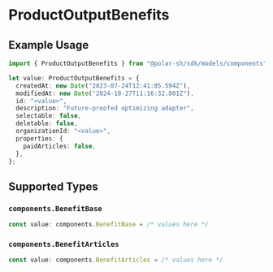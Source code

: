 # ProductOutputBenefits

## Example Usage

```typescript
import { ProductOutputBenefits } from "@polar-sh/sdk/models/components";

let value: ProductOutputBenefits = {
  createdAt: new Date("2023-07-24T12:41:05.594Z"),
  modifiedAt: new Date("2024-10-27T11:16:32.801Z"),
  id: "<value>",
  description: "Future-proofed optimizing adapter",
  selectable: false,
  deletable: false,
  organizationId: "<value>",
  properties: {
    paidArticles: false,
  },
};
```

## Supported Types

### `components.BenefitBase`

```typescript
const value: components.BenefitBase = /* values here */
```

### `components.BenefitArticles`

```typescript
const value: components.BenefitArticles = /* values here */
```

